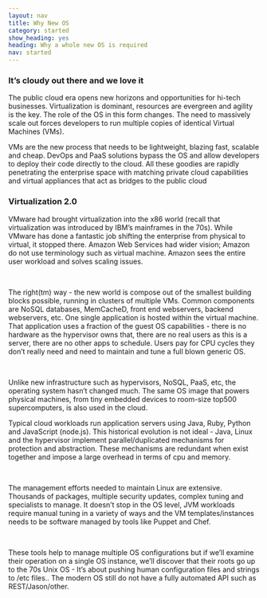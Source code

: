```yaml
---
layout: nav
title: Why New OS
category: started
show_heading: yes
heading: Why a whole new OS is required
nav: started
---
```


### It’s cloudy out there and we love it

The public cloud era opens new horizons and opportunities for hi-tech businesses. Virtualization is dominant, resources are evergreen and agility is the key. The role of the OS in this form changes. The need to massively scale out forces developers to run multiple copies of identical Virtual Machines (VMs). 
<!--more-->
VMs are the new process that needs to be lightweight, blazing fast, scalable and cheap. DevOps and PaaS solutions bypass the OS and allow developers to deploy their code directly to the cloud. All these goodies are rapidly penetrating the enterprise space with matching private cloud capabilities and virtual appliances that act as bridges to the public cloud

### Virtualization 2.0


VMware had brought virtualization into the x86 world (recall that virtualization was introduced by IBM’s mainframes in the 70s). While VMware has done a fantastic job shifting the enterprise from physical to virtual, it stopped there. Amazon Web Services had wider vision; Amazon do not use terminology such as virtual machine. Amazon sees the entire user workload and solves scaling issues.

&nbsp;

The right(tm) way - the new world is compose out of the smallest building blocks possible, running in clusters of multiple VMs. Common components are NoSQL databases, MemCacheD, front end webservers, backend webservers, etc. One single application is hosted within the virtual machine. That application uses a fraction of the guest OS capabilities - there is no hardware as the hypervisor owns that, there are no real users as this is a server, there are no other apps to schedule. Users pay for CPU cycles they don’t really need and need to maintain and tune a full blown generic OS.

&nbsp;

Unlike new infrastructure such as hypervisors, NoSQL, PaaS, etc, the operating system hasn’t changed much. The same OS image that powers physical machines, from tiny embedded devices to room-size top500 supercomputers, is also used in the cloud.

Typical cloud workloads run application servers using Java, Ruby, Python and JavaScript (node.js). This historical evolution is not ideal - Java, Linux and the hypervisor implement parallel/duplicated mechanisms for protection and abstraction. These mechanisms are redundant when exist together and impose a large overhead in terms of cpu and memory.

&nbsp;

The management efforts needed to maintain Linux are extensive. Thousands of packages, multiple security updates, complex tuning and specialists to manage. It doesn’t stop in the OS level, JVM workloads require manual tuning in a variety of ways and the VM templates/instances needs to be software managed by tools like Puppet and Chef.

&nbsp;

These tools help to manage multiple OS configurations but if we’ll examine their operation on a single OS instance, we’ll discover that their roots go up to the 70s Unix OS - It’s about pushing human configuration files and strings to /etc files.. The modern OS still do not have a fully automated API such as REST/Jason/other.
